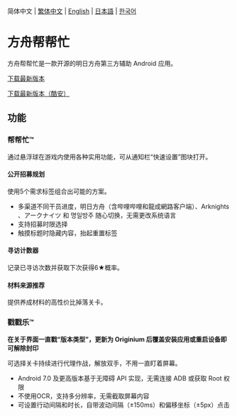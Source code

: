 简体中文 | [繁体中文](README_TW.md) | [English](README_EN.md) | [日本語](README_JP.md) | [한국어](README_KR.md)
# 方舟帮帮忙
方舟帮帮忙是一款开源的明日方舟第三方辅助 Android 应用。

[下载最新版本](https://github.com/aistra0528/ArknightsTap/releases/latest)

[下载最新版本（酷安）](https://www.coolapk.com/apk/com.icebem.akt)
## 功能
### 帮帮忙™
通过悬浮球在游戏内使用各种实用功能，可从通知栏“快速设置”图块打开。
#### 公开招募规划
使用5个需求标签组合出可能的方案。
- 多渠道不同干员进度，明日方舟（含哔哩哔哩和龍成網路客户端）、Arknights 、アークナイツ 和 명일방주 随心切换，无需更改系统语言
- 支持招募时限选择
- 触摸标题时隐藏内容，抬起重置标签
#### 寻访计数器
记录已寻访次数并获取下次获得6★概率。
#### 材料来源推荐
提供养成材料的高性价比掉落关卡。
### 戳戳乐™
**在关于界面一直戳“版本类型”，更新为 Originium 后覆盖安装应用或重启设备即可解除封印**

可选择关卡持续进行代理作战，解放双手，不用一直盯着屏幕。
- Android 7.0 及更高版本基于无障碍 API 实现，无需连接 ADB 或获取 Root 权限
- 不使用OCR，支持多分辨率，无需截取屏幕内容
- 可设置行动间隔和时长，自带波动间隔（±150ms）和偏移坐标（±5px）点击